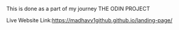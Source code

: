 This is done as a part of my journey THE ODIN PROJECT 

Live Website Link:https://madhavv1github.github.io/landing-page/
